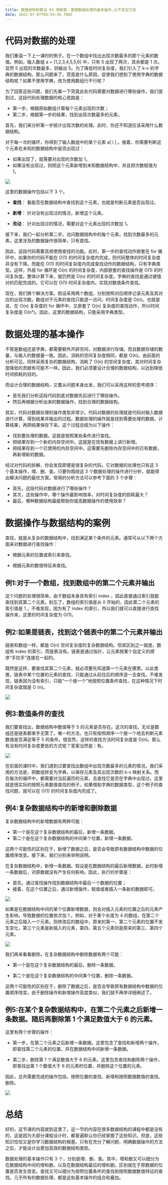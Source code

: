 ```yaml
---
title: 数据结构和算法 03.增删查：掌握数据处理的基本操作,以不变应万变
date: 2022-07-07T00:59:36.708Z
---
```

# 代码对数据的处理

我们重温一下上一课时的例子。在一个数组中找出出现次数最多的那个元素的数值。例如，输入数组 a = [1,2,3,4,5,5,6] 中，只有 5 出现了两次，其余都是 1 次。显然 5 出现的次数最多，则输出 5。为了降低时间复杂度，我们引入了 k-v 的字典的数据结构。那么问题来了，究竟是什么原因，促使我们想到了使用字典的数据结构呢？如果不使用字典，改为使用数组行不行呢？

为了回答这些问题，我们先看一下究竟此处代码需要对数据进行哪些操作。我们提到过，这段代码处理数据的核心思路是：

* 第一步，根据原始数组计算每个元素出现的次数；
* 第二步，根据第一步的结果，找到出现次数最多的元素。

首先，我们来分析第一步统计出现次数的处理。此时，你还不知道应该采用什么数据结构。

对于每一次的循环，你得到了输入数组中的某个元素 a[ i ] 。接着，你需要判断这个元素在未知的数据结构中是否出现过：

* 如果出现了，就需要对出现的次数加 1。
* 如果没有出现过，则把这个元素新增到未知数据结构中，并且把次数赋值为 1。

![](https://cdn.jsdelivr.net/gh/krislinzhao/IMGcloud/img/20200626134754.gif)

这里的数据操作包括以下 3 个。

* **查找**： 看能否在数据结构中查找到这个元素，也就是判断元素是否出现过。

* **新增**： 针对没有出现过的情况，新增这个元素。

* **改动**： 针对出现过的情况，需要对这个元素出现的次数加 1。

接下来，我们一起分析第二步。访问数据结构中的每个元素，找到次数最多的元素。这里涉及的数据操作很简单，只有查找。

因此，这段代码需要高频使用查找的功能。此时，第一步的查找动作嵌套在 for 循环中，如果你的代码不能在 O(1) 的时间复杂度内完成，则代码整体的时间复杂度并没有下降。而能在 O(1) 的时间复杂度内完成查找动作的数据结构，只有字典类型。这样，外层 for 循环是 O(n) 的时间复杂度，内部嵌套的查找操作是 O(1) 的时间复杂度。整体计算下来，就仍然是 O(n) 的时间复杂度。字典的查找是通过键值对的匹配完成的，它可以在 O(1) 时间复杂度内，实现对数值条件查找。

现在，我们换个解决方案。假设采用两个数组，分别按照对应顺序记录元素及其对应的出现次数。数组对于元素的查找只能逐一访问，时间复杂度是 O(n)。也就是说，在 O(n) 复杂度的 for 循环中，又嵌套了 O(n) 复杂度的查找动作，所以时间复杂度是 O(n²)。因此，这里的数据结构，只能采用字典类型。

# 数据处理的基本操作

不管是数组还是字典，都需要额外开辟空间，对数据进行存储。而且数据存储的数量，与输入的数据量一致。因此，消耗的空间复杂度相同，都是 O(n)。由前面的分析可见，同样采用复杂的数据结构，消耗了 O(n) 的空间复杂度，其对时间复杂度降低的贡献有可能不一样。因此，我们必须要设计合理的数据结构，以达到降低时间损耗的目的。

而设计合理的数据结构，又要从问题本身出发，我们可以采用这样的思考顺序：

* 首先我们分析这段代码到底对数据先后进行了哪些操作。
* 然后再根据分析出来的数据操作，找到合理的数据结构。

其实，代码对数据处理的操作类型非常少。代码对数据的处理就是代码对输入数据进行计算，得到结果并输出的过程。数据处理的操作就是找到需要处理的数据，计算结果，再把结果保存下来。这个过程总结为以下操作：

* 找到要处理的数据。这就是按照某些条件进行查找。
* 把结果存到一个新的内存空间中。这就是在现有数据上进行新增。
* 把结果存到一个已使用的内存空间中。这需要先删除内存空间中的已有数据，再新增新的数据。

经过对代码的拆解，你会发现即便是很复杂的代码，它对数据的处理也只有这 3 个基本操作，增、删、查。只要你围绕这 3 个数据处理的操作进行分析，就能得出解决问题的最优方案。常用的分析方法可以参考下面的 3 个步骤：

* 首先，这段代码对数据进行了哪些操作？
* 其次，这些操作中，哪个操作最影响效率，对时间复杂度的损耗最大？
* 最后，哪种数据结构最能帮助你提高数据操作的使用效率？

# 数据操作与数据结构的案例
查找，就是从复杂的数据结构中，找到满足某个条件的元素。通常可从以下两个方面来对数据进行查找操作：

* 根据元素的位置或索引来查找。

* 根据元素的数值特征来查找。

## 例1:对于一个数组，找到数组中的第二个元素并输出

这个问题的处理很简单。由于数组本身具有索引 index ，因此直接通过索引就能查找到其第二个元素。别忘了，数组的索引值是从 0 开始的，因此第二个元素的索引值是 1 。不难发现，因为有了 index 的索引，所以我们就可以直接进行查找操作来，这里的时间复杂度为 O(1)。

## 例2:如果是链表，找到这个链表中的第二个元素并输出

链表和数组一样，都是 O(n) 空间复杂度的复杂数据结构。但其区别之一就是，数组有 index 的索引，而链表没有。链表是通过指针，让元素按某个自定义的顺序“手拉手”连接在一起的。

既然是这样，要查找其第二个元素，就必须要先知道第一个元素在哪里。以此类推，链表中某个位置的元素的查找，只能通过从前往后的顺序逐一去查找。不难发现，链表因为没有索引，只能“一个接一个”地按照位置条件查找，在这种情况下时间复杂度就是 O (n)。

![](https://gitee.com/krislin_zhao/IMGcloud/raw/master/img/20200627100435.gif)

## 例3:数值条件的查找

我们要查找出，数据结构中数值等于 5 的元素是否存在。这次的查找，无论是数组还是链表都束手无策了。唯一的方法，也只有按照顺序一个接一个地去判断元素数值是否满足等于 5 的条件。很显然，这样的查找方法时间复杂度是 O(n)。那么有没有时间复杂度更低的方式呢？答案当然是：有。

![](https://gitee.com/krislin_zhao/IMGcloud/raw/master/img/20200627100940.gif)

在前面的课时中，我们遇到过要查找出数组中出现次数最多的元素的情况。我们采用的方法是，把数组转变为字典，以保存元素及其出现次数的 k-v 映射关系。而在每次的循环中，都需要对当前遍历的元素，去查找它是否在字典中出现过。这里就是很实际的按照元素数值查找的例子。如果借助字典的数据类型，这个例子的查找问题，就可以在 O(1) 的时间复杂度内完成了。

## 例4:复杂数据结构中的新增和删除数据

复杂数据结构中的新增数据有两种可能：

* 第一个是在这个复杂数据结构的最后，新增一条数据。
* 第二个是在这个复杂数据结构的中间某个位置，新增一条数据。

这两个可能性的区别在于，新增了数据之后，是否会导致原有数据结构中数据的位置顺序改变。接下来，我们分别来举例说明。

在复杂数据结构中，新增一条数据。假设是在数据结构的最后新增数据。此时新增一条数据后，对原数据没有产生任何影响。因此，执行的步骤是：

* 首先，通过查找操作找到数据结构中最后一个数据的位置；
* 接着，在这个位置之后，通过新增操作，赋值或者插入一条新的数据即可。

![](https://cdn.jsdelivr.net/gh/krislinzhao/IMGcloud/img/20200627101536.gif)

如果是在数据结构中间的某个位置新增数据，则会对插入元素的位置之后的元素产生影响，导致数据的位置依次加 1 。例如，对于某个长度为 4 的数组，在第二个元素之后插入一个元素。则修改后的数组中，原来的第一、第二个元素的位置不发生变化，第三个元素是新插入的元素，第四、第五个元素则是原来的第三、第四个元素。

![](https://cdn.jsdelivr.net/gh/krislinzhao/IMGcloud/img/20200627101829.gif)

我们再来看看删除。在复杂数据结构中删除数据有两个可能：

* 第一个是在这个复杂数据结构的最后，删除一条数据。

* 第二个是在这个复杂数据结构的中间某个位置，删除一条数据。

这两个可能性的区别在于，删除了数据之后，是否会导致原有数据结构中数据的位置顺序改变。由于删除操作和新增操作高度类似，我们就不再举详细阐述了。

## 例5:在某个复杂数据结构中，在第二个元素之后新增一条数据。随后再删除第 1 个满足数值大于 6 的元素。

这里有两个步骤的操作：

* 第一步，在第二个元素之后新增一条数据。这里包含了查找和新增两个操作，即查找第二个元素的位置，并在数据结构中间新增一条数据。

* 第二步，删除第 1 个满足数值大于 6 的元素。这里包含查找和删除两个操作，即查找出第 1 个数值大于 6 的元素的位置，并删除这个位置的元素。

因此，总共需要完成的操作包括，按照位置的查找、新增和按照数据数值的查找、删除。

![](https://cdn.jsdelivr.net/gh/krislinzhao/IMGcloud/img/20200627102617.gif)

# 总结
好的，这节课的内容就到这里了。这一节的内容在很多数据结构的课程中都是没有的，这是因为大部分课程设计时，都普遍默认你已经掌握了这些知识。但是，这些知识恰恰又是你学习数据结构的根基。只有在充分了解问题、明确数据操作的方法之后，才能设计出更加高效的数据结构类型。

数据处理的基本操作只有 3 个，分别是增、删、查。其中，增和删又可以细分为在数据结构中间的增和删，以及在数据结构最后的增和删。区别就在于原数据的位置是否发生改变。查找又可以细分为按照位置条件的查找和按照数据数值特征的查找。几乎所有的数据处理，都是这些基本操作的组合和叠加。

